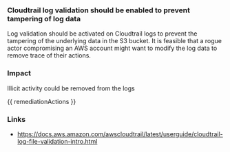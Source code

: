 
### Cloudtrail log validation should be enabled to prevent tampering of log data

Log validation should be activated on Cloudtrail logs to prevent the tampering of the underlying data in the S3 bucket. It is feasible that a rogue actor compromising an AWS account might want to modify the log data to remove trace of their actions.

### Impact
Illicit activity could be removed from the logs

<!-- DO NOT CHANGE -->
{{ remediationActions }}

### Links
- https://docs.aws.amazon.com/awscloudtrail/latest/userguide/cloudtrail-log-file-validation-intro.html
        